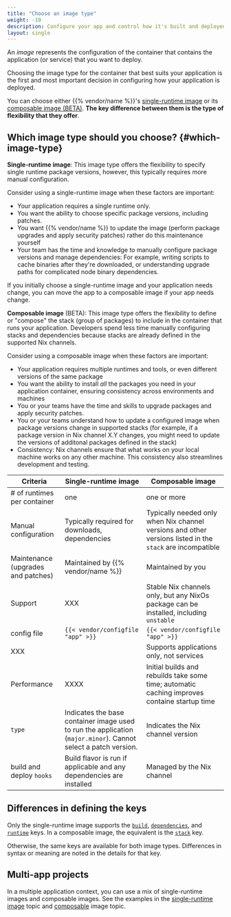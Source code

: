 ```yaml
---
title: "Choose an image type"
weight: -19
description: Configure your app and control how it's built and deployed on {{% vendor/name %}}.
layout: single
---
```


An _image_ represents the configuration of the container that contains the application (or service) that you want to deploy. 

Choosing the image type for the container that best suits your application is the first and most important decision in configuring how your application is deployed.

You can choose either {{% vendor/name %}}'s [single-runtime image](/create-apps/app-reference/single-runtime-image.md)
or its [composable image (BETA)](/create-apps/app-reference/composable-image.md). **The key difference between them is the type of flexibility that they offer**. 

## Which image type should you choose? {#which-image-type}

**Single-runtime image**: This image type offers the flexibility to specify single runtime package versions, however, this typically requires more manual configuration.

Consider using a single-runtime image when these factors are important:
- Your application requires a single runtime only.
- You want the ability to choose specific package versions, including patches.
- You want {{% vendor/name %}} to update the image (perform package upgrades and apply security patches) rather do this maintenance yourself
- Your team has the time and knowledge to manually configure package versions and manage dependencies: For example, writing scripts to cache binaries after they're downloaded, or understanding upgrade paths for complicated node binary dependencies. <!-- the latter "...or understanding upgrade paths..." seems to contradict the vendor maintenance point? -->

If you initially choose a single-runtime image and your application needs change, you can move the app to a composable image if your app needs change. <!-- example of when? -->

**Composable image** (BETA): This image type offers the flexibility to define or "compose" the stack (group of packages) to include in the container that runs your application. Developers spend less time manually configuring stacks and dependencies because stacks are already defined in the supported Nix channels.

Consider using a composable image when these factors are important:
- Your application requires multiple runtimes and tools, or even different versions of the same package
- You want the ability to install _all_ the packages you need in your application container, ensuring consistency across environments and machines<!-- rather than ...? -->
- You or your teams have the time and skills to upgrade packages and apply security patches. <!-- delete? does this repeat the next bullet? -->
- You or your teams understand how to update a configured image when package versions change in supported stacks (for example, if a package version in Nix channel X.Y changes, you might need to update the versions of additonal packages defined in the stack)
- Consistency: Nix channels ensure that what works on your local machine works on any other machine. This consistency also streamlines development and testing.


| Criteria              | Single-runtime image | Composable image | 
|-----------------------------|----------------------|------------------|
| # of runtimes per container | one                  | one or more                    |
| Manual configuration        | Typically required for downloads, dependencies       | Typically needed only when Nix channel versions and other versions listed in the `stack` are incompatible | 
| Maintenance (upgrades and patches)  | Maintained by {{% vendor/name %}} | Maintained by you | 
|   Support                   |    XXX                 | Stable Nix channels only, but any NixOs package can be installed, including `unstable`                                    | 
|  config file                | `{{< vendor/configfile "app" >}}`  |   `{{< vendor/configfile "app" >}}`           | 
| XXX                         |                      |Supports applications only, not services |
| Performance                 |     XXXX                  | Initial builds and rebuilds take some time; automatic caching improves containe startup time |
|   `type`                  |   Indicates the base container image used to run the application (`major.minor`). Cannot select a patch version.  |  Indicates the Nix channel version | 
| build and deploy `hooks`     | Build flavor is run if applicable and any dependencies are installed | Managed by the Nix channel | 


## Differences in defining the keys

Only the single-runtime image supports the [``build``](/create-apps/app-reference/single-runtime-image.md#build), [``dependencies``](/create-apps/app-reference/single-runtime-image.md#dependencies), and [``runtime``](/create-apps/app-reference/single-runtime-image.md#druntime) keys. In a composable image, the equivalent is the [`stack`](/create-apps/app-reference/composable-image.html#stack) key. 

Otherwise, the same keys are available for both image types. Differences in syntax or meaning are noted in the details for that key.

## Multi-app projects
In a multiple application context, you can use a mix of single-runtime images and composable images. See the examples in the [single-runtime image](/create-apps/app-reference/single-runtime-image.md#mix-of-images) topic and [composable](/create-apps/app-reference/composable-image.md#combine-single-runtime-and-composable-images) image topic.


